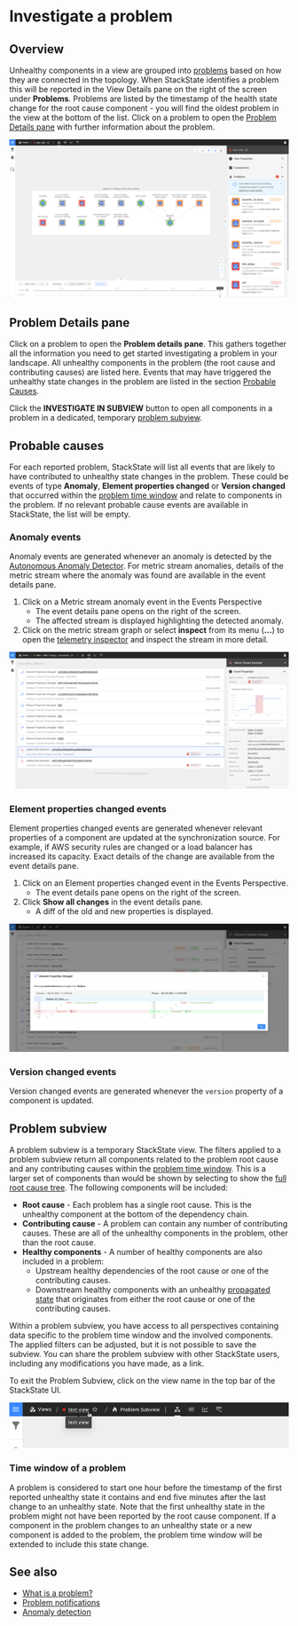 # Investigate a problem

## Overview

Unhealthy components in a view are grouped into [problems](about-problems.md) based on how they are connected in the topology. When StackState identifies a problem this will be reported in the View Details pane on the right of the screen under **Problems**. Problems are listed by the timestamp of the health state change for the root cause component - you will find the oldest problem in the view at the bottom of the list. Click on a problem to open the [Problem Details pane](problem_investigation.md#problem-details-pane) with further information about the problem.

![View Details pane](../../.gitbook/assets/v45_view_details_problems.png)

## Problem Details pane

Click on a problem to open the **Problem details pane**. This gathers together all the information you need to get started investigating a problem in your landscape. All unhealthy components in the problem \(the root cause and contributing causes\) are listed here. Events that may have triggered the unhealthy state changes in the problem are listed in the section [Probable Causes](problem_investigation.md#probable-causes).

Click the **INVESTIGATE IN SUBVIEW** button to open all components in a problem in a dedicated, temporary [problem subview](problem_investigation.md#problem-subview).

## Probable causes

For each reported problem, StackState will list all events that are likely to have contributed to unhealthy state changes in the problem. These could be events of type **Anomaly**, **Element properties changed** or **Version changed** that occurred within the [problem time window](about-problems.md#time-window-of-a-problem) and relate to components in the problem. If no relevant probable cause events are available in StackState, the list will be empty.

### Anomaly events

Anomaly events are generated whenever an anomaly is detected by the [Autonomous Anomaly Detector](../../stackpacks/add-ons/aad.md). For metric stream anomalies, details of the metric stream where the anomaly was found are available in the event details pane.

1. Click on a Metric stream anomaly event in the Events Perspective
   * The event details pane opens on the right of the screen.
   * The affected stream is displayed highlighting the detected anomaly.
2. Click on the metric stream graph or select **inspect** from its menu \(**...**\) to open the [telemetry inspector](../metrics-and-events/browse-telemetry.md) and inspect the stream in more detail.

![Metric stream anomaly event details](../../.gitbook/assets/v45_event_metric_stream_anomaly.png)

### Element properties changed events

Element properties changed events are generated whenever relevant properties of a component are updated at the synchronization source. For example, if AWS security rules are changed or a load balancer has increased its capacity. Exact details of the change are available from the event details pane.

1. Click on an Element properties changed event in the Events Perspective.
   * The event details pane opens on the right of the screen.
2. Click **Show all changes** in the event details pane.
   * A diff of the old and new properties is displayed.

![View all changes](../../.gitbook/assets/v45_event_view_all_changes.png)

### Version changed events

Version changed events are generated whenever the `version` property of a component is updated.

## Problem subview

A problem subview is a temporary StackState view. The filters applied to a problem subview return all components related to the problem root cause and any contributing causes within the [problem time window](problem_investigation.md#time-window-of-a-problem). This is a larger set of components than would be shown by selecting to show the [full root cause tree](../stackstate-ui/perspectives/topology-perspective.md#root-cause-outside-current-view). The following components will be included:

* **Root cause** - Each problem has a single root cause. This is the unhealthy component at the bottom of the dependency chain.
* **Contributing cause** - A problem can contain any number of contributing causes. These are all of the unhealthy components in the problem, other than the root cause.
* **Healthy components** - A number of healthy components are also included in a problem:
  * Upstream healthy dependencies of the root cause or one of the contributing causes.
  * Downstream healthy components with an unhealthy [propagated state](/use/health-state/health-state-in-stackstate.md#propagated-health-state) that originates from either the root cause or one of the contributing causes.

Within a problem subview, you have access to all perspectives containing data specific to the problem time window and the involved components. The applied filters can be adjusted, but it is not possible to save the subview. You can share the problem subview with other StackState users, including any modifications you have made, as a link.

To exit the Problem Subview, click on the view name in the top bar of the StackState UI.

![Breadcrumbs with view name](../../.gitbook/assets/v45_problem_subview_breadcrumb.png)

### Time window of a problem

A problem is considered to start one hour before the timestamp of the first reported unhealthy state it contains and end five minutes after the last change to an unhealthy state. Note that the first unhealthy state in the problem might not have been reported by the root cause component. If a component in the problem changes to an unhealthy state or a new component is added to the problem, the problem time window will be extended to include this state change.

## See also

* [What is a problem?](about-problems.md)
* [Problem notifications](problem_notifications.md)
* [Anomaly detection](../concepts/anomaly-detection.md)
